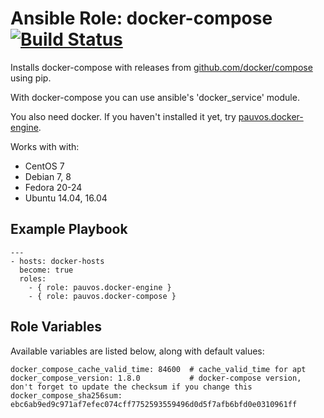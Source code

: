 # Ansible Role: docker-compose [![Build Status](https://drone.chmuul.net/api/badges/aal/ansible-role-docker-compose/status.svg)](https://drone.chmuul.net/aal/ansible-role-docker-compose)

Installs docker-compose with releases from [github.com/docker/compose](https://github.com/docker/compose/) using pip.

With docker-compose you can use ansible's 'docker_service' module.

You also need docker. If you haven't installed it yet, try [pauvos.docker-engine](https://github.com/pauvos/ansible-role-docker-engine).

Works with with:

* CentOS 7
* Debian 7, 8
* Fedora 20-24
* Ubuntu 14.04, 16.04

## Example Playbook

    ---
    - hosts: docker-hosts
      become: true
      roles:
        - { role: pauvos.docker-engine }
        - { role: pauvos.docker-compose }

## Role Variables

Available variables are listed below, along with default values:

    docker_compose_cache_valid_time: 84600  # cache_valid_time for apt
    docker_compose_version: 1.8.0           # docker-compose version, don't forget to update the checksum if you change this
    docker_compose_sha256sum: ebc6ab9ed9c971af7efec074cff7752593559496d0d5f7afb6bfd0e0310961ff
